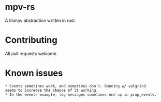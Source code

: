 # mpv-rs
A libmpv abstraction written in rust.
    
# Contributing
All pull requests welcome.

# Known issues
	* Events sometines work, and sometimes don't. Running w/ valgrind seems to increase the chance of it working.
	* In the events example, log messages sometimes end up in prop_events.
